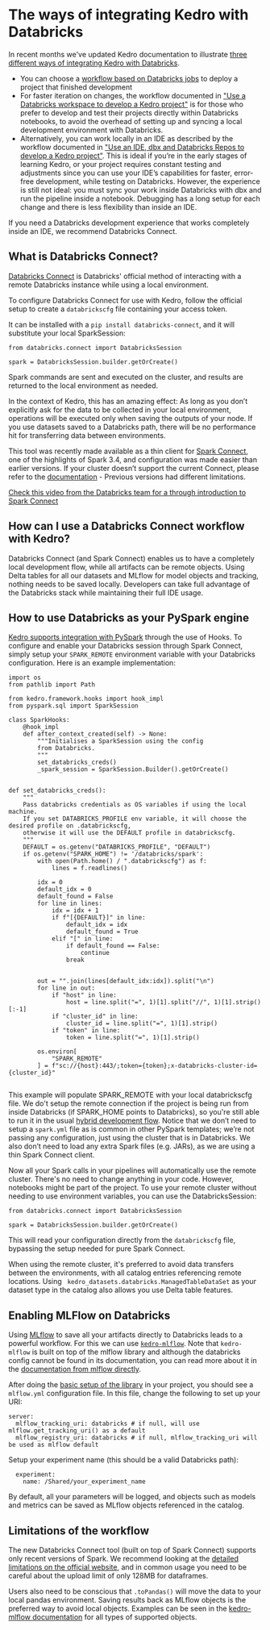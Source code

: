 # The ways of integrating Kedro with Databricks
 
In recent months we've updated Kedro documentation to illustrate [three different ways of integrating Kedro with Databricks](https://docs.kedro.org/en/stable/deployment/databricks/index.html). 

* You can choose a [workflow based on Databricks jobs](https://docs.kedro.org/en/stable/deployment/databricks/databricks_deployment_workflow.html) to deploy a project that finished development
* For faster iteration on changes, the workflow documented in ["Use a Databricks workspace to develop a Kedro project"](https://docs.kedro.org/en/stable/deployment/databricks/databricks_notebooks_development_workflow.html) is for those who prefer to develop and test their projects directly within Databricks notebooks, to avoid the overhead of setting up and syncing a local development environment with Databricks. 
* Alternatively, you can work locally in an IDE as described by the workflow documented in ["Use an IDE, dbx and Databricks Repos to develop a Kedro project"](https://docs.kedro.org/en/stable/deployment/databricks/databricks_ide_development_workflow.html). This is ideal if you’re in the early stages of learning Kedro, or your project requires constant testing and adjustments since you can use your IDE’s capabilities for faster, error-free development, while testing on Databricks. However, the experience is still not ideal: you must sync your work inside Databricks with dbx and run the pipeline inside a notebook. Debugging has a long setup for each change and there is less flexibility than inside an IDE. 

If you need a Databricks development experience that works completely inside an IDE, we recommend Databricks Connect. 
 
## What is Databricks Connect?
[Databricks Connect](https://docs.databricks.com/dev-tools/databricks-connect-ref.html) is Databricks' official method of interacting with a remote Databricks instance while using a local environment.

To configure Databricks Connect for use with Kedro, follow the official setup to create a `databrickscfg` file containing your access token.

It can be installed with a `pip install databricks-connect`, and it will substitute your local SparkSession:

```
from databricks.connect import DatabricksSession
 
spark = DatabricksSession.builder.getOrCreate()
```

Spark commands are sent and executed on the cluster, and results are returned to the local environment as needed. 

In the context of Kedro, this has an amazing effect: As long as you don’t explicitly ask for the data to be collected in your local environment, operations will be executed only when saving the outputs of your node. If you use datasets saved to a Databricks path, there will be no performance hit for transferring data between environments. 

This tool was recently made available as a thin client for [Spark Connect](https://spark.apache.org/docs/latest/spark-connect-overview.html), one of the highlights of Spark 3.4, and configuration was made easier than earlier versions. If your cluster doesn’t support the current Connect, please refer to the [documentation](https://docs.databricks.com/en/dev-tools/databricks-connect-legacy.html) - Previous versions had different limitations.

 [Check this video from the Databricks team for a through introduction to Spark Connect](https://www.youtube.com/watch?v=p9IRFSjuLBE)
 
## How can I use a Databricks Connect workflow with Kedro?
Databricks Connect (and Spark Connect) enables us to have a completely local development flow, while all artifacts can be remote objects. Using Delta tables for all our datasets and MLflow for model objects and tracking, nothing needs to be saved locally.
Developers can take full advantage of the Databricks stack while maintaining their full IDE usage.


## How to use Databricks as your PySpark engine
[Kedro supports integration with PySpark](https://docs.kedro.org/en/stable/integrations/pyspark_integration.html) through the use of Hooks. To configure and enable your Databricks session through Spark Connect, simply setup your `SPARK_REMOTE` environment variable with your Databricks configuration. Here is an example implementation:
 
``` 
import os
from pathlib import Path

from kedro.framework.hooks import hook_impl
from pyspark.sql import SparkSession

class SparkHooks:
    @hook_impl
    def after_context_created(self) -> None:
        """Initialises a SparkSession using the config
        from Databricks.
        """
        set_databricks_creds()
        _spark_session = SparkSession.Builder().getOrCreate()


def set_databricks_creds():
    """
    Pass databricks credentials as OS variables if using the local machine. 
    If you set DATABRICKS_PROFILE env variable, it will choose the desired profile on .databrickscfg,
    otherwise it will use the DEFAULT profile in databrickscfg.
    """
    DEFAULT = os.getenv("DATABRICKS_PROFILE", "DEFAULT")
    if os.getenv("SPARK_HOME") != '/databricks/spark':
        with open(Path.home() / ".databrickscfg") as f:
            lines = f.readlines()

        idx = 0
        default_idx = 0
        default_found = False
        for line in lines:
            idx = idx + 1
            if f"[{DEFAULT}]" in line:
                default_idx = idx
                default_found = True
            elif "[" in line:
                if default_found == False:
                    continue
                break


        out = "".join(lines[default_idx:idx]).split("\n")
        for line in out:
            if "host" in line:
                host = line.split("=", 1)[1].split("//", 1)[1].strip()[:-1]
            if "cluster_id" in line:
                cluster_id = line.split("=", 1)[1].strip()
            if "token" in line:
                token = line.split("=", 1)[1].strip()

        os.environ[
            "SPARK_REMOTE"
        ] = f"sc://{host}:443/;token={token};x-databricks-cluster-id={cluster_id}"
 
``` 

This example will populate SPARK_REMOTE with your local databrickscfg file. We do't setup the remote connection if the project is being run from inside Databricks (if SPARK_HOME points to Databricks), so you're still able to run it in the usual [hybrid development flow](https://docs.kedro.org/en/stable/deployment/databricks/databricks_ide_development_workflow.html).
Notice that we don’t need to setup a `spark.yml` file as is common in other PySpark templates; we’re not passing any configuration, just using the cluster that is in Databricks. We also don’t need to load any extra Spark files (e.g. JARs), as we are using a thin Spark Connect client.
 
Now all your Spark calls in your pipelines will automatically use the remote cluster. There's no need to change anything in your code. However, notebooks might be part of the project. To use your remote cluster without needing to use environment variables, you can use the DatabricksSession:
```
from databricks.connect import DatabricksSession
 
spark = DatabricksSession.builder.getOrCreate()
```
This will read your configuration directly from the `databrickscfg` file, bypassing the setup needed for pure Spark Connect.

When using the remote cluster, it's preferred to avoid data transfers between the environments, with all catalog entries referencing remote locations. Using ` kedro_datasets.databricks.ManagedTableDataSet` as your dataset type in the catalog also allows you use Delta table features.


 
## Enabling MLFlow on Databricks
Using [MLflow](https://mlflow.org/) to save all your artifacts directly to Databricks leads to a powerful workflow. For this we can use [`kedro-mlflow`](https://github.com/Galileo-Galilei/kedro-mlflow). Note that `kedro-mlflow` is built on top of the mlflow library and although the databricks config cannot be found in its documentation, you can read more about it in the [documentation from mlflow directly](https://mlflow.org/docs/latest/index.html).

After doing the [basic setup of the library](https://kedro-mlflow.readthedocs.io/en/stable/source/02_installation/02_setup.html#activate-kedro-mlflow-in-your-kedro-project) in your project, you should see a `mlflow.yml` configuration file. In this file, change the following to set up your URI:

```
server:
  mlflow_tracking_uri: databricks # if null, will use mlflow.get_tracking_uri() as a default
  mlflow_registry_uri: databricks # if null, mlflow_tracking_uri will be used as mlflow default
```
 
Setup your experiment name (this should be a valid Databricks path):
```  
  experiment:
    name: /Shared/your_experiment_name
``` 
 
By default, all your parameters will be logged, and objects such as models and metrics can be saved as MLflow objects referenced in the catalog.
 
## Limitations of the workflow
The new Databricks Connect tool (built on top of Spark Connect) supports only recent versions of Spark. We recommend looking at the [detailed limitations on the official website](https://docs.databricks.com/dev-tools/databricks-connect-ref.html), and in common usage you need to be careful about the upload limit of only 128MB for dataframes. 
 
Users also need to be conscious that `.toPandas()` will move the data to your local pandas environment.  Saving results back as MLflow objects is the preferred way to avoid local objects. Examples can be seen in the [kedro-mlflow documentation](https://kedro-mlflow.readthedocs.io/en/stable/source/04_experimentation_tracking/index.html) for all types of supported objects.
